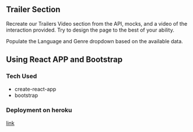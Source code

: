 ## Trailer Section

Recreate our Trailers Video section from the API, mocks, and a video of the interaction provided. Try to
design the page to the best of your ability.


Populate the Language and Genre dropdown based on the available data.

## Using React APP and Bootstrap

### Tech Used

- create-react-app
- bootstrap

### Deployment on heroku

 [link](https://damp-river-97836.herokuapp.com/) 

